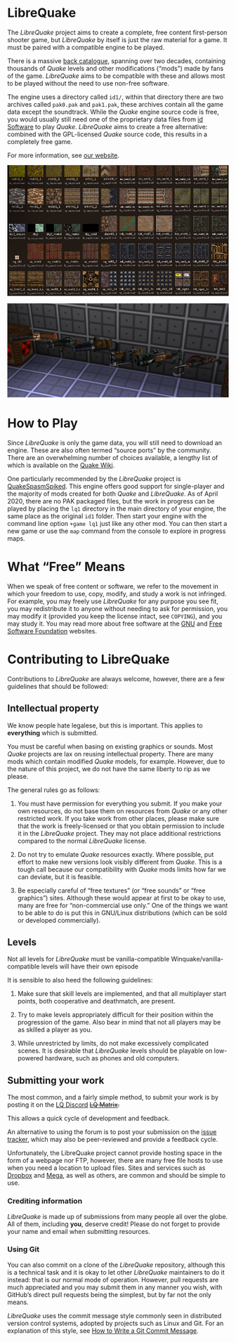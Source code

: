 
# LibreQuake


The *LibreQuake* project aims to create a complete, free content first-person shooter game, but *LibreQuake* by itself is just the raw material for a game. It must be paired with a compatible engine to be played.

There is a massive [back catalogue](https://www.quaddicted.com), spanning over two decades, containing thousands of *Quake* levels and other modifications (“mods”) made by fans of the game. *LibreQuake* aims to be compatible with these and allows most to be played without the need to use non-free software.

The engine uses a directory called `id1/`, within that directory there are two archives called `pak0.pak` and `pak1.pak`, these archives contain all the game data except the soundtrack. While the *Quake* engine source code is free, you would usually still need one of the proprietary data files from [id Software](http://www.idsoftware.com) to play *Quake*. *LibreQuake* aims to create a free alternative: combined with the GPL-licensed *Quake* source code, this results in a completely free game.

For more information, see [our website](https://librequake.queer.sh).

![Texture examples](screenshots/textures_example.png)

![Weapon examples](screenshots/weapons_example.png)

# How to Play

Since *LibreQuake* is only the game data, you will still need to download an engine. These are also often termed “source ports” by the community. There are an overwhelming number of choices available, a lengthy list of which is available on the [Quake Wiki](https://quakewiki.org/wiki/Engines).

One particularly recommended by the *LibreQuake* project is [QuakeSpasmSpiked](https://triptohell.info/moodles/qss). This engine offers good support for single-player and the majority of mods created for both *Quake* and *LibreQuake*. As of April 2020, there are no PAK packaged files, but the work in progress can be played by placing the `lq1` directory in the main directory of your engine, the same place as the original `id1` folder. Then start your engine with the command line option `+game lq1` just like any other mod. You can then start a new game or use the `map` command from the console to explore in progress maps.

# What “Free” Means

When we speak of free content or software, we refer to the movement in which your freedom to use, copy, modify, and study a work is not infringed. For example, you may freely use *LibreQuake* for any purpose you see fit, you may redistribute it to anyone without needing to ask for permission, you may modify it (provided you keep the license intact, see `COPYING`), and you may study it. You may read more about free software at the [GNU](http://www.gnu.org/) and [Free Software Foundation](http://www.fsf.org) websites.

# Contributing to LibreQuake

Contributions to *LibreQuake* are always welcome, however, there are a few guidelines that should be followed:

## Intellectual property

We know people hate legalese, but this is important. This applies to **everything** which is submitted.

You must be careful when basing on existing graphics or sounds. Most *Quake* projects are lax on reusing intellectual property. There are many mods which contain modified *Quake* models, for example. However, due to the nature of this project, we do not have the same liberty to rip as we please.

The general rules go as follows:

  1. You must have permission for everything you submit. If you make your own resources, do not base them on resources from *Quake* or any other restricted work. If you take work from other places, please make sure that the work is freely-licensed or that you obtain permission to include it in the *LibreQuake* project. They may not place additional restrictions compared to the normal *LibreQuake* license.

  2. Do not try to emulate *Quake* resources exactly. Where possible, put effort to make new versions look visibly different from *Quake*. This is a tough call because our compatibility with *Quake* mods limits how far we can deviate, but it is feasible.
  
  3. Be especially careful of “free textures” (or “free sounds” or “free graphics”) sites.  Although these would appear at first to be okay to use, many are free for “non-commercial use only.” One of the things we want to be able to do is put this in GNU/Linux distributions (which can be sold or developed commercially).

## Levels

Not all levels for *LibreQuake* must be vanilla-compatible Winquake/vanilla-compatible levels will have their own episode

It is sensible to also heed the following guidelines:

  1. Make sure that skill levels are implemented, and that all multiplayer start points, both cooperative and deathmatch, are present.

  2. Try to make levels appropriately difficult for their position within the progression of the game.  Also bear in mind that not all players may be as skilled a player as you.
 
  3. While unrestricted by limits, do not make excessively complicated scenes. It is desirable that *LibreQuake* levels should be playable on low-powered hardware, such as phones and old computers.

## Submitting your work

The most common, and a fairly simple method, to submit your work is by posting it on the [LQ Discord](https://discord.gg/Sb43BccfN9) ~~[LQ Matrix](https://github.com/MissLavender-LQ/LibreQuake/).~~

This allows a quick cycle of development and feedback.

An alternative to using the forum is to post your submission on the [issue tracker](https://github.com/MissLav/LibreQuake/issues), which may also be peer-reviewed and provide a feedback cycle.

Unfortunately, the LibreQuake project cannot provide hosting space in the form of a webpage nor FTP, however, there are many free file hosts to use when you need a location to upload files. Sites and services such as [Dropbox](https://www.dropbox.com/) and [Mega](https://mega.co.nz/), as well as others, are common and should be simple to use.

### Crediting information

*LibreQuake* is made up of submissions from many people all over the globe. All of them, including **you**, deserve credit! Please do not forget to provide your name and email when submitting resources.

### Using Git

You can also commit on a clone of the *LibreQuake* repository, although this is a technical task and it is okay to let other *LibreQuake* maintainers to do it instead: that is our normal mode of operation. However, pull requests are much appreciated and you may submit them in any manner you wish, with GitHub’s direct pull requests being the simplest, but by far not the only means.

*LibreQuake* uses the commit message style commonly seen in distributed version control systems, adopted by projects such as Linux and Git. For an explanation of this style, see [How to Write a Git Commit Message](https://chris.beams.io/posts/git-commit/).
